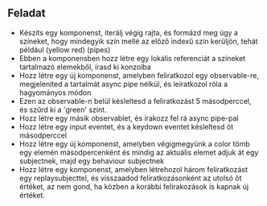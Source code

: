 ## Feladat

- Készíts egy komponenst, iterálj végig rajta, és formázd meg úgy a színeket, hogy mindegyik szín mellé az előző indexű szín kerüljön, tehát például (yellow red) (pipes)
- Ebben a komponensben hozz létre egy lokális referenciát a színeket tartalmazó elemekből, írasd ki konzolba
- Hozz létre egy új komponenst, amelyben feliratkozol egy observable-re, megjeleníted a tartalmát async pipe nélkül, és leiratkozol róla a hagyományos módon
- Ezen az observable-n belül késleltesd a feliratkozást 5 másodperccel, és szűrd ki a 'green' színt.
- Hozz létre egy másik observablet, és irakozz fel rá async pipe-pal
- Hozz létre egy input eventet, és a keydown eventet késleltesd öt másodperccel
- Hozz létre egy új komponenst, amelyben végigmegyünk a color tömb egy elemén másodpercenként és mindig az aktuális elemet adjuk át egy subjectnek, majd egy behaviour subjectnek
- Hozz létre egy komponenst, amelyben létrehozol három feliratkozást egy replaysubjecttel, és visszaadod feliratkozásonként az utolsó öt értéket, az nem gond, ha közben a korábbi felirakozások is kapnak új értéket.